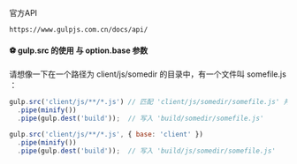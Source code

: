 官方API

```
https://www.gulpjs.com.cn/docs/api/
```

#### ⚽️ gulp.src 的使用 与 option.base 参数

请想像一下在一个路径为 client/js/somedir 的目录中，有一个文件叫 somefile.js ：

```js
gulp.src('client/js/**/*.js') // 匹配 'client/js/somedir/somefile.js' 并且将 `base` 解析为 `client/js/`
  .pipe(minify())
  .pipe(gulp.dest('build'));  // 写入 'build/somedir/somefile.js'

gulp.src('client/js/**/*.js', { base: 'client' })
  .pipe(minify())
  .pipe(gulp.dest('build'));  // 写入 'build/js/somedir/somefile.js'
```



